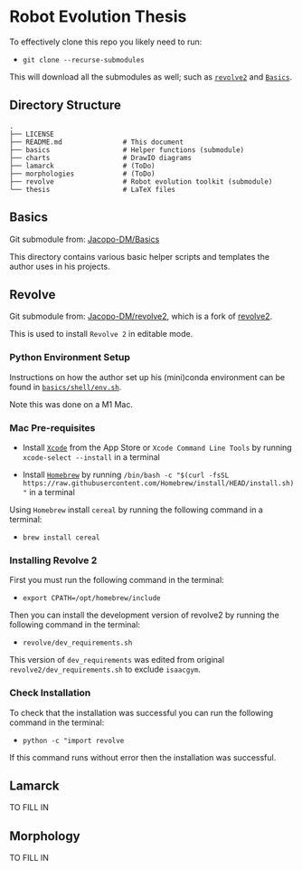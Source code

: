 
# Robot Evolution Thesis

To effectively clone this repo you likely need to run:
 
* `git clone --recurse-submodules`

This will download all the submodules as well; such as [`revolve2`](https://github.com/Jacopo-DM/revolve2) and [`Basics`](https://github.com/Jacopo-DM/Basics#basics).


## Directory Structure

```
.
├── LICENSE
├── README.md               # This document
├── basics                  # Helper functions (submodule)
├── charts                  # DrawIO diagrams
├── lamarck                 # (ToDo)
├── morphologies            # (ToDo)
├── revolve                 # Robot evolution toolkit (submodule)
└── thesis                  # LaTeX files
```

## Basics 

Git submodule from: [Jacopo-DM/Basics](https://github.com/Jacopo-DM/Basics)

This directory contains various basic helper scripts and templates the author uses in his projects.

## Revolve

Git submodule from: [Jacopo-DM/revolve2](https://github.com/Jacopo-DM/revolve2), which is a fork of [revolve2](https://github.com/ci-group/revolve2).

This is used to install `Revolve 2` in editable mode.

### Python Environment Setup

Instructions on how the author set up his (mini)conda environment can be found in [`basics/shell/env.sh`](https://github.com/Jacopo-DM/Basics/blob/main/shell/env.sh). 

Note this was done on a M1 Mac. 

### Mac Pre-requisites

* Install [`Xcode`](https://developer.apple.com/xcode/) from the App Store or `Xcode Command Line Tools` by running `xcode-select --install` in a terminal 

* Install [`Homebrew`](https://brew.sh/) by running `/bin/bash -c "$(curl -fsSL https://raw.githubusercontent.com/Homebrew/install/HEAD/install.sh)"` in a terminal

Using `Homebrew` install `cereal` by running the following command in a terminal:

* `brew install cereal`

### Installing Revolve 2

First you must run the following command in the terminal:

* `export CPATH=/opt/homebrew/include`
  
Then you can install the development version of revolve2 by running the following command in the terminal:

* `revolve/dev_requirements.sh` 
  
This version of `dev_requirements` was edited from original `revolve2/dev_requirements.sh` to exclude `isaacgym`. 

### Check Installation 

To check that the installation was successful you can run the following command in the terminal:

* `python -c "import revolve`

If this command runs without error then the installation was successful.

## Lamarck 

TO FILL IN
## Morphology

TO FILL IN
